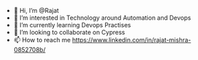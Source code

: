 - 👋 Hi, I’m @Rajat
- 👀 I’m interested in Technology around Automation and Devops
- 🌱 I’m currently learning Devops Practises
- 💞️ I’m looking to collaborate on Cypress
- 📫 How to reach me https://www.linkedin.com/in/rajat-mishra-0852708b/

<!---
RajatADP/RajatADP is a ✨ special ✨ repository because its `README.md` (this file) appears on your GitHub profile.
You can click the Preview link to take a look at your changes.
--->
